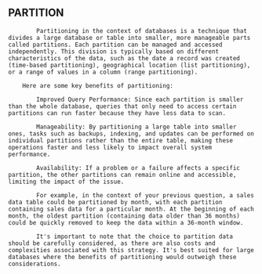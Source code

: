 ##      PARTITION
            Partitioning in the context of databases is a technique that divides a large database or table into smaller, more manageable parts called partitions. Each partition can be managed and accessed independently. This division is typically based on different characteristics of the data, such as the date a record was created (time-based partitioning), geographical location (list partitioning), or a range of values in a column (range partitioning).

        Here are some key benefits of partitioning:

            Improved Query Performance: Since each partition is smaller than the whole database, queries that only need to access certain partitions can run faster because they have less data to scan.

            Manageability: By partitioning a large table into smaller ones, tasks such as backups, indexing, and updates can be performed on individual partitions rather than the entire table, making these operations faster and less likely to impact overall system performance.

            Availability: If a problem or a failure affects a specific partition, the other partitions can remain online and accessible, limiting the impact of the issue.

            For example, in the context of your previous question, a sales data table could be partitioned by month, with each partition containing sales data for a particular month. At the beginning of each month, the oldest partition (containing data older than 36 months) could be quickly removed to keep the data within a 36-month window.

            It's important to note that the choice to partition data should be carefully considered, as there are also costs and complexities associated with this strategy. It's best suited for large databases where the benefits of partitioning would outweigh these considerations.


